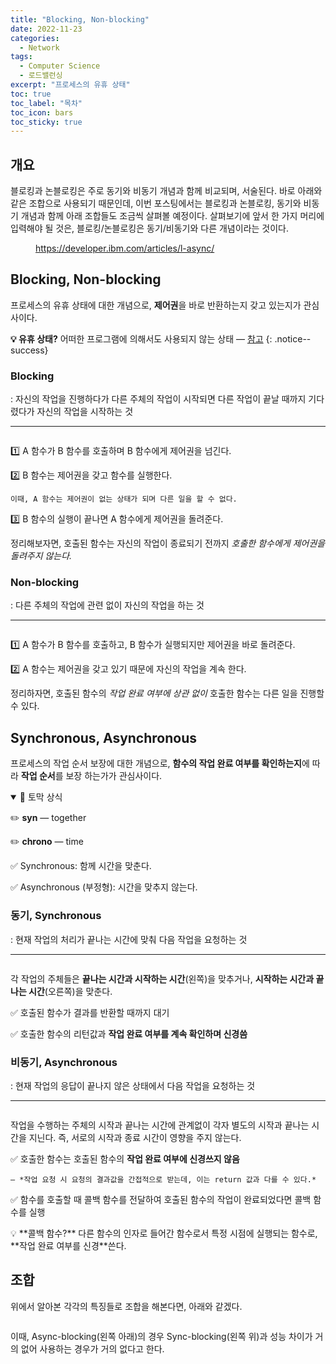 ```yaml
---
title: "Blocking, Non-blocking"
date: 2022-11-23
categories:
  - Network
tags:
  - Computer Science
  - 로드밸런싱
excerpt: "프로세스의 유휴 상태"
toc: true
toc_label: "목차"
toc_icon: bars
toc_sticky: true
---
```


## 개요

블로킹과 논블로킹은 주로 동기와 비동기 개념과 함께 비교되며, 서술된다. 바로 아래와 같은 조합으로 사용되기 때문인데, 이번 포스팅에서는 블로킹과 논블로킹, 동기와 비동기 개념과 함께 아래 조합들도 조금씩 살펴볼 예정이다. 살펴보기에 앞서 한 가지 머리에 입력해야 될 것은, 블로킹/논블로킹은 동기/비동기와 다른 개념이라는 것이다.

<figure class="align-center">
  <img src="{{ site.url }}{{ site.baseurl }}/assets/images/cs/network/bnb-1.png" alt="">
  <figcaption><a href="https://developer.ibm.com/articles/l-async/">https://developer.ibm.com/articles/l-async/</a></figcaption>
</figure>

## Blocking, Non-blocking

프로세스의 유휴 상태에 대한 개념으로, **제어권**을 바로 반환하는지 갖고 있는지가 관심사이다.

**💡 유휴 상태?** 어떠한 프로그램에 의해서도 사용되지 않는 상태 — [참고](https://ko.wikipedia.org/wiki/%EC%9C%A0%ED%9C%B4_(CPU))
{: .notice--success}

### Blocking

: 자신의 작업을 진행하다가 다른 주체의 작업이 시작되면 다른 작업이 끝날 때까지 기다렸다가 자신의 작업을 시작하는 것

---

<figure class="align-center">
  <img src="{{ site.url }}{{ site.baseurl }}/assets/images/cs/network/bnb-2.png" alt="">
</figure>

1️⃣ A 함수가 B 함수를 호출하며 B 함수에게 제어권을 넘긴다.

2️⃣ B 함수는 제어권을 갖고 함수를 실행한다.

    이때, A 함수는 제어권이 없는 상태가 되며 다른 일을 할 수 없다.

3️⃣ B 함수의 실행이 끝나면 A 함수에게 제어권을 돌려준다.

정리해보자면, 호출된 함수는 자신의 작업이 종료되기 전까지 *호출한 함수에게 제어권을 돌려주지 않는다.*

### Non-blocking

: 다른 주체의 작업에 관련 없이 자신의 작업을 하는 것

---

<figure class="align-center">
  <img src="{{ site.url }}{{ site.baseurl }}/assets/images/cs/network/bnb-3.png" alt="">
</figure>

1️⃣ A 함수가 B 함수를 호출하고, B 함수가 실행되지만 제어권을 바로 돌려준다.

2️⃣ A 함수는 제어권을 갖고 있기 때문에 자신의 작업을 계속 한다.

정리하자면, 호출된 함수의 *작업 완료 여부에 상관 없이* 호출한 함수는 다른 일을 진행할 수 있다.

## Synchronous, Asynchronous

프로세스의 작업 순서 보장에 대한 개념으로, **함수의 작업 완료 여부를 확인하는지**에 따라 **작업 순서**를 보장 하는가가 관심사이다.

<details open>
<summary>📝 토막 상식</summary>
<div markdown="1">

✏️ **syn** — together

✏️ **chrono** — time

✅ Synchronous: 함께 시간을 맞춘다.

✅ Asynchronous (부정형): 시간을 맞추지 않는다.

</div>
</details>
    

### 동기, Synchronous

: 현재 작업의 처리가 끝나는 시간에 맞춰 다음 작업을 요청하는 것

---


<figure class="align-center">
  <img src="{{ site.url }}{{ site.baseurl }}/assets/images/cs/network/bnb-4.png" alt="">
</figure>

각 작업의 주체들은 **끝나는 시간과 시작하는 시간**(왼쪽)을 맞추거나, **시작하는 시간과 끝나는 시간**(오른쪽)을 맞춘다.

✅ 호출된 함수가 결과를 반환할 때까지 대기

✅ 호출한 함수의 리턴값과 **작업 완료 여부를 계속 확인하며 신경씀**

### 비동기, Asynchronous

: 현재 작업의 응답이 끝나지 않은 상태에서 다음 작업을 요청하는 것

---

<figure class="align-center">
  <img src="{{ site.url }}{{ site.baseurl }}/assets/images/cs/network/bnb-5.png" alt="">
</figure>

작업을 수행하는 주체의 시작과 끝나는 시간에 관계없이 각자 별도의 시작과 끝나는 시간을 지닌다. 즉, 서로의 시작과 종료 시간이 영향을 주지 않는다.

✅ 호출한 함수는 호출된 함수의 **작업 완료 여부에 신경쓰지 않음**

    — *작업 요청 시 요청의 결과값을 간접적으로 받는데, 이는 return 값과 다를 수 있다.*

✅ 함수를 호출할 때 콜백 함수를 전달하여 호출된 함수의 작업이 완료되었다면 콜백 함수를 실행

<aside>
💡 **콜백 함수?** 다른 함수의 인자로 들어간 함수로서 특정 시점에 실행되는 함수로, **작업 완료 여부를 신경**쓴다.

</aside>

## 조합

위에서 알아본 각각의 특징들로 조합을 해본다면, 아래와 같겠다.

<figure class="align-center">
  <img src="{{ site.url }}{{ site.baseurl }}/assets/images/cs/network/bnb-6.png" alt="">
</figure>

이때, Async-blocking(왼쪽 아래)의 경우 Sync-blocking(왼쪽 위)과 성능 차이가 거의 없어 사용하는 경우가 거의 없다고 한다.